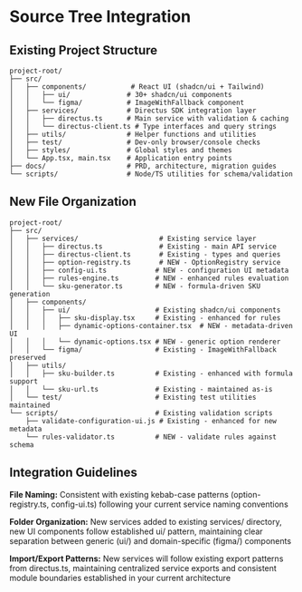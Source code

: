 # Source Tree Integration

## Existing Project Structure
```
project-root/
├── src/
│   ├── components/           # React UI (shadcn/ui + Tailwind)
│   │   ├── ui/              # 30+ shadcn/ui components
│   │   └── figma/           # ImageWithFallback component
│   ├── services/            # Directus SDK integration layer
│   │   ├── directus.ts      # Main service with validation & caching
│   │   └── directus-client.ts # Type interfaces and query strings
│   ├── utils/               # Helper functions and utilities
│   ├── test/                # Dev-only browser/console checks
│   ├── styles/              # Global styles and themes
│   └── App.tsx, main.tsx    # Application entry points
├── docs/                    # PRD, architecture, migration guides
└── scripts/                 # Node/TS utilities for schema/validation
```

## New File Organization
```
project-root/
├── src/
│   ├── services/                    # Existing service layer
│   │   ├── directus.ts              # Existing - main API service
│   │   ├── directus-client.ts       # Existing - types and queries
│   │   ├── option-registry.ts       # NEW - OptionRegistry service
│   │   ├── config-ui.ts            # NEW - configuration UI metadata
│   │   ├── rules-engine.ts         # NEW - enhanced rules evaluation
│   │   └── sku-generator.ts        # NEW - formula-driven SKU generation
│   ├── components/
│   │   ├── ui/                     # Existing shadcn/ui components
│   │   │   ├── sku-display.tsx     # Existing - enhanced for rules
│   │   │   ├── dynamic-options-container.tsx  # NEW - metadata-driven UI
│   │   │   └── dynamic-options.tsx # NEW - generic option renderer
│   │   └── figma/                  # Existing - ImageWithFallback preserved
│   ├── utils/
│   │   ├── sku-builder.ts          # Existing - enhanced with formula support
│   │   └── sku-url.ts              # Existing - maintained as-is
│   └── test/                       # Existing test utilities maintained
└── scripts/                        # Existing validation scripts
    ├── validate-configuration-ui.js # Existing - enhanced for new metadata
    └── rules-validator.ts          # NEW - validate rules against schema
```

## Integration Guidelines

**File Naming:** Consistent with existing kebab-case patterns (option-registry.ts, config-ui.ts) following your current service naming conventions

**Folder Organization:** New services added to existing services/ directory, new UI components follow established ui/ pattern, maintaining clear separation between generic (ui/) and domain-specific (figma/) components

**Import/Export Patterns:** New services will follow existing export patterns from directus.ts, maintaining centralized service exports and consistent module boundaries established in your current architecture

